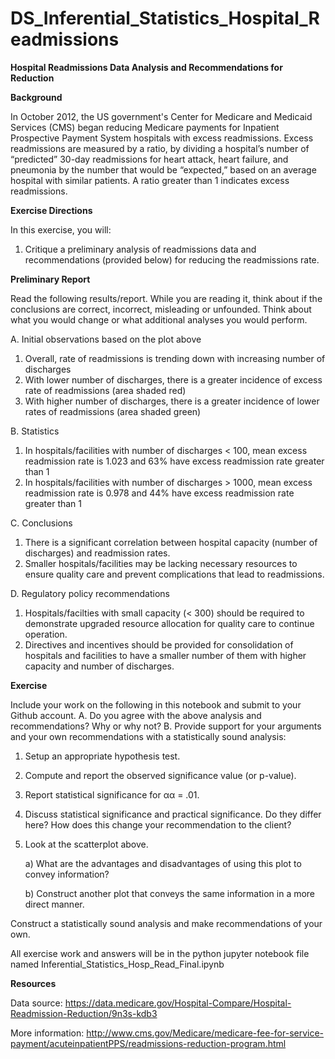 # DS_Inferential_Statistics_Hospital_Readmissions

<B>Hospital Readmissions Data Analysis and Recommendations for Reduction</B>


<B>Background</B>

In October 2012, the US government's Center for Medicare and Medicaid Services (CMS) began reducing Medicare payments for Inpatient Prospective Payment System hospitals with excess readmissions. Excess readmissions are measured by a ratio, by dividing a hospital’s number of “predicted” 30-day readmissions for heart attack, heart failure, and pneumonia by the number that would be “expected,” based on an average hospital with similar patients. A ratio greater than 1 indicates excess readmissions.


<B>Exercise Directions</B>

In this exercise, you will:
1) Critique a preliminary analysis of readmissions data and recommendations (provided below) for reducing the readmissions rate.

<B>Preliminary Report</B>

Read the following results/report. While you are reading it, think about if the conclusions are correct, incorrect, misleading or unfounded. Think about what you would change or what additional analyses you would perform.

A. Initial observations based on the plot above
1) Overall, rate of readmissions is trending down with increasing number of discharges
2) With lower number of discharges, there is a greater incidence of excess rate of readmissions (area shaded red)
3) With higher number of discharges, there is a greater incidence of lower rates of readmissions (area shaded green)

B. Statistics
1) In hospitals/facilities with number of discharges < 100, mean excess readmission rate is 1.023 and 63% have excess readmission rate greater than 1
2) In hospitals/facilities with number of discharges > 1000, mean excess readmission rate is 0.978 and 44% have excess readmission rate greater than 1

C. Conclusions
1) There is a significant correlation between hospital capacity (number of discharges) and readmission rates.
2) Smaller hospitals/facilities may be lacking necessary resources to ensure quality care and prevent complications that lead to readmissions.

D. Regulatory policy recommendations
1) Hospitals/facilties with small capacity (< 300) should be required to demonstrate upgraded resource allocation for quality care to continue operation.
2) Directives and incentives should be provided for consolidation of hospitals and facilities to have a smaller number of them with higher capacity and number of discharges.


<b>Exercise</b>

Include your work on the following in this notebook and submit to your Github account.
A. Do you agree with the above analysis and recommendations? Why or why not?
B. Provide support for your arguments and your own recommendations with a statistically sound analysis:
1) Setup an appropriate hypothesis test.
2) Compute and report the observed significance value (or p-value).
3) Report statistical significance for  αα  = .01.
4) Discuss statistical significance and practical significance. Do they differ here? How does this change your recommendation to the client?
5) Look at the scatterplot above.

      a) What are the advantages and disadvantages of using this plot to convey information?
      
      b) Construct another plot that conveys the same information in a more direct manner.




Construct a statistically sound analysis and make recommendations of your own.

All exercise work and answers will be in the python jupyter notebook file named Inferential_Statistics_Hosp_Read_Final.ipynb


<B>Resources</B>

Data source: https://data.medicare.gov/Hospital-Compare/Hospital-Readmission-Reduction/9n3s-kdb3

More information: http://www.cms.gov/Medicare/medicare-fee-for-service-payment/acuteinpatientPPS/readmissions-reduction-program.html

